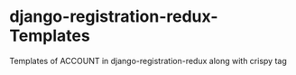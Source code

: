 # django-registration-redux-Templates
Templates of ACCOUNT in django-registration-redux along with crispy tag
